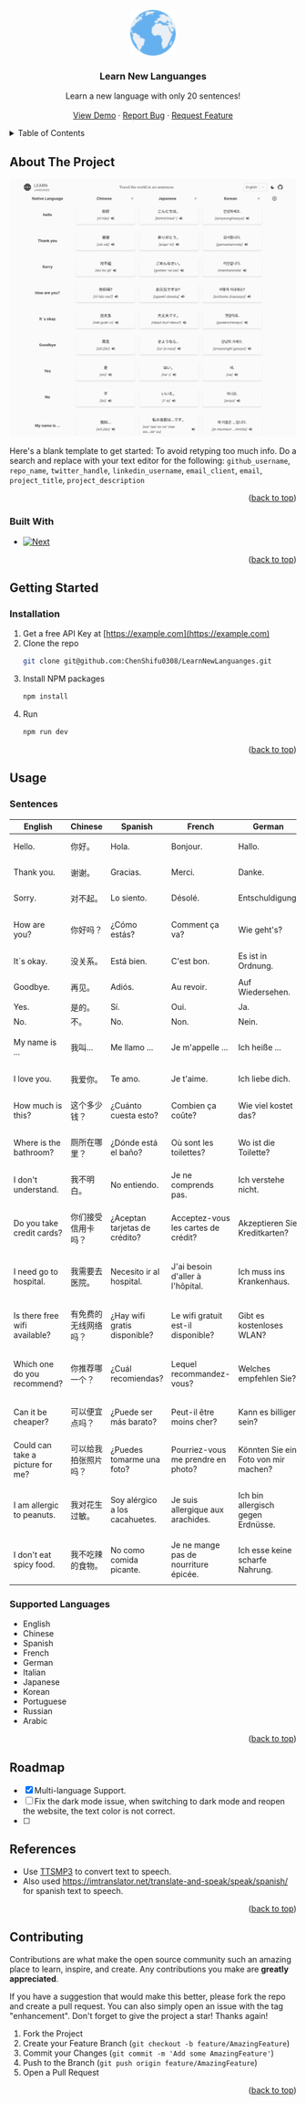  
<!-- PROJECT LOGO -->
<br />
<div align="center">
  <a href="https://github.com/ChenShifu0308/LearnNewLanguanges">
    <img src="doc/images/logo.png" alt="Logo" width="80" height="80">
  </a>

<h3 align="center">Learn New Languanges</h3>

  <p align="center">
    Learn a new language with only 20 sentences!
    <br />
    <br />
    <a href="https://learn-new-languanges.vercel.app/">View Demo</a>
    ·
    <a href="https://github.com/ChenShifu0308/LearnNewLanguanges/issues/new/choose">Report Bug</a>
    ·
    <a href="https://github.com/ChenShifu0308/LearnNewLanguanges/issues/new/choose">Request Feature</a>
  </p>
</div>



<!-- TABLE OF CONTENTS -->
<details>
  <summary>Table of Contents</summary>
  <ol>
    <li>
      <a href="#about-the-project">About The Project</a>
      <ul>
        <li><a href="#built-with">Built With</a></li>
      </ul>
    </li>
    <li>
      <a href="#getting-started">Getting Started</a>
      <ul>
        <li><a href="#prerequisites">Prerequisites</a></li>
        <li><a href="#installation">Installation</a></li>
      </ul>
    </li>
    <li><a href="#usage">Usage</a></li>
    <li><a href="#roadmap">Roadmap</a></li>
    <li><a href="#contributing">Contributing</a></li>
    <li><a href="#license">License</a></li>
    <li><a href="#contact">Contact</a></li>
    <li><a href="#acknowledgments">Acknowledgments</a></li>
  </ol>
</details>



<!-- ABOUT THE PROJECT -->
## About The Project

[![Product Name Screen Shot][product-screenshot]](https://example.com)

Here's a blank template to get started: To avoid retyping too much info. Do a search and replace with your text editor for the following: `github_username`, `repo_name`, `twitter_handle`, `linkedin_username`, `email_client`, `email`, `project_title`, `project_description`

<p align="right">(<a href="#readme-top">back to top</a>)</p>



### Built With

* [![Next][Next.js]][Next-url]

<p align="right">(<a href="#readme-top">back to top</a>)</p>



<!-- GETTING STARTED -->
## Getting Started

### Installation

1. Get a free API Key at [https://example.com](https://example.com)
2. Clone the repo
   ```sh
   git clone git@github.com:ChenShifu0308/LearnNewLanguanges.git
   ```
3. Install NPM packages
   ```sh
   npm install
   ```
4. Run
   ```sh
   npm run dev
   ```

<p align="right">(<a href="#readme-top">back to top</a>)</p>



<!-- USAGE EXAMPLES -->
## Usage
### Sentences
| English       | Chinese     |   Spanish   | French      | German      | Italian     | Japanese    | Korean      | Portuguese  | Russian     | Arabic      |
| ------------- | ------------- | ------------- | ------------- | ------------- | ------------- | ------------- | ------------- | ------------- | ------------- | ------------- |
| Hello.        | 你好。        | Hola.        | Bonjour.    | Hallo.      | Ciao.       | こんにちは。 | 안녕하세요. | Olá.        | Здравствуйте. | مرحبا.     |
| Thank you.    | 谢谢。       | Gracias.     | Merci.      | Danke.      | Grazie.     | ありがとう。 | 감사합니다. | Obrigado.   | Спасибо.     | شكرا.      |
| Sorry.        | 对不起。     | Lo siento.   | Désolé.     | Entschuldigung. | Mi dispiace. | ごめんなさい。 | 미안합니다. | Desculpe.  | Извините.   | آسف.      |
| How are you?  | 你好吗？     | ¿Cómo estás? | Comment ça va? | Wie geht's? | Come stai?  | お元気ですか？ | 어떻게 지내세요? | Como você está? | Как дела? | كيف حالك؟ |
| It`s okay.    | 没关系。     | Está bien.   | C'est bon.  | Es ist in Ordnung. | Va bene. | 大丈夫です。 | 괜찮아요. | Está bem.  | Всё в порядке. | حسنا.     |
| Goodbye.      | 再见。       | Adiós.       | Au revoir.  | Auf Wiedersehen. | Arrivederci. | さようなら。 | 안녕히 가세요. | Adeus.    | До свидания. | مع السلامة. |
| Yes.          | 是的。       | Sí.          | Oui.        | Ja.         | Sì.         | はい。       | 네.       | Sim.       | Да.         | نعم.      |
| No.           | 不。         | No.          | Non.        | Nein.       | No.         | いいえ。     | 아니요.   | Não.       | Нет.        | لا.       |
| My name is ...| 我叫...      | Me llamo ... | Je m'appelle ... | Ich heiße ... | Mi chiamo ... | 私の名前は...です。 | 제 이름은 ...입니다. | Meu nome é ... | Меня зовут ... | اسمي ... |
| I love you.   | 我爱你。     | Te amo.      | Je t'aime.  | Ich liebe dich. | Ti amo.     | 愛しています。 | 사랑해요. | Eu te amo. | Я тебя люблю. | أحبك.    |
| How much is this? | 这个多少钱？ | ¿Cuánto cuesta esto? | Combien ça coûte? | Wie viel kostet das? | Quanto costa questo? | これはいくらですか？ | 이것은 얼마입니까? | Quanto custa isso? | Сколько это стоит? | كم هذا؟ |
| Where is the bathroom? | 厕所在哪里？ | ¿Dónde está el baño? | Où sont les toilettes? | Wo ist die Toilette? | Dov'è il bagno? | トイレはどこですか？ | 화장실 어디에요? | Onde fica o banheiro? | Где ванная комната? | أين الحمام؟ |
| I don't understand. | 我不明白。 | No entiendo. | Je ne comprends pas. | Ich verstehe nicht. | Non capisco. | 分かりません。 | 이해하지 못합니다. | Eu não entendo. | Я не понимаю. | أنا لا أفهم. |
| Do you take credit cards? | 你们接受信用卡吗？ | ¿Aceptan tarjetas de crédito? | Acceptez-vous les cartes de crédit? | Akzeptieren Sie Kreditkarten? | Accettate carte di credito? | クレジットカードは使えますか？ | 신용 카드를 받으십니까? | Vocês aceitam cartões de crédito? | Вы принимаете кредитные карты? | هل تقبلون بطاقات الائتمان؟ |
| I need go to hospital. | 我需要去医院。 | Necesito ir al hospital. | J'ai besoin d'aller à l'hôpital. | Ich muss ins Krankenhaus. | Devo andare in ospedale. | 病院に行かなければなりません。 | 병원에 가야 해요. | Eu preciso ir ao hospital. | Мне нужно в больницу. | أحتاج الذهاب إلى المستشفى. |
| Is there free wifi available? | 有免费的无线网络吗？ | ¿Hay wifi gratis disponible? | Le wifi gratuit est-il disponible? | Gibt es kostenloses WLAN? | C'è wifi gratuito disponibile? | 無料のWi-Fiはありますか？ | 무료 와이파이가 있나요? | Existe wifi gratuito disponível? | Есть ли бесплатный Wi-Fi? | هل هناك واي فاي مجاني متاح؟ |
| Which one do you recommend? | 你推荐哪一个？ | ¿Cuál recomiendas? | Lequel recommandez-vous? | Welches empfehlen Sie? | Quale mi consigli? | どれをお勧めしますか？ | 어느 것을 추천하시겠습니까? | Qual você recomenda? | Какой вы рекомендуете? | أي واحد توصي به؟ |
| Can it be cheaper? | 可以便宜点吗？ | ¿Puede ser más barato? | Peut-il être moins cher? | Kann es billiger sein? | Può essere più economico? | もっと安くできますか？ | 더 싸게 할 수 있나요? | Pode ser mais barato? | Может быть дешевле? | هل يمكن أن يكون أرخص؟ |
| Could can take a picture for me? | 可以给我拍张照片吗？ | ¿Puedes tomarme una foto? | Pourriez-vous me prendre en photo? | Könnten Sie ein Foto von mir machen? | Potresti farmi una foto? | 写真を撮ってもらえますか？ | 제 사진 찍어 주실 수 있나요? | Você pode tirar uma foto para mim? | Можете сделать мне фотографию? | هل يمكنك التقاط صورة لي؟ |
| I am allergic to peanuts. | 我对花生过敏。 | Soy alérgico a los cacahuetes. | Je suis allergique aux arachides. | Ich bin allergisch gegen Erdnüsse. | Sono allergico alle arachidi. | 私はピーナッツアレルギーです。 | 저는 땅콩 알레르기가 있어요. | Sou alérgico a amendoim. | У меня аллергия на арахис. | أنا أعاني من حساسية تجاه الفول السوداني. |
| I don't eat spicy food. | 我不吃辣的食物。 | No como comida picante. | Je ne mange pas de nourriture épicée. | Ich esse keine scharfe Nahrung. | Non mangio cibo piccante. | 辛い食べ物は食べません。 | 저는 매운 음식을 먹지 않아요. | Eu não como comida apimentada. | Я не ем острое. | أنا لا أكل الطعام الحار. |
 

### Supported Languages
- English
- Chinese
- Spanish
- French
- German
- Italian
- Japanese
- Korean
- Portuguese
- Russian
- Arabic

<p align="right">(<a href="#readme-top">back to top</a>)</p>

## Roadmap

- [x] Multi-language Support.
- [ ] Fix the dark mode issue, when switching to dark mode and reopen the website, the text color is not correct.
- [ ] 
 

## References
- Use [TTSMP3](https://ttsmp3.com/) to convert text to speech.
- Also used https://imtranslator.net/translate-and-speak/speak/spanish/ for spanish text to speech.

<p align="right">(<a href="#readme-top">back to top</a>)</p>



<!-- CONTRIBUTING -->
## Contributing

Contributions are what make the open source community such an amazing place to learn, inspire, and create. Any contributions you make are **greatly appreciated**.

If you have a suggestion that would make this better, please fork the repo and create a pull request. You can also simply open an issue with the tag "enhancement".
Don't forget to give the project a star! Thanks again!

1. Fork the Project
2. Create your Feature Branch (`git checkout -b feature/AmazingFeature`)
3. Commit your Changes (`git commit -m 'Add some AmazingFeature'`)
4. Push to the Branch (`git push origin feature/AmazingFeature`)
5. Open a Pull Request

<p align="right">(<a href="#readme-top">back to top</a>)</p>





<!-- MARKDOWN LINKS & IMAGES -->
<!-- https://www.markdownguide.org/basic-syntax/#reference-style-links -->
[contributors-shield]: https://img.shields.io/github/contributors/github_username/repo_name.svg?style=for-the-badge
[contributors-url]: https://github.com/github_username/repo_name/graphs/contributors
[forks-shield]: https://img.shields.io/github/forks/github_username/repo_name.svg?style=for-the-badge
[forks-url]: https://github.com/github_username/repo_name/network/members
[stars-shield]: https://img.shields.io/github/stars/github_username/repo_name.svg?style=for-the-badge
[stars-url]: https://github.com/github_username/repo_name/stargazers
[issues-shield]: https://img.shields.io/github/issues/github_username/repo_name.svg?style=for-the-badge
[issues-url]: https://github.com/github_username/repo_name/issues
[license-shield]: https://img.shields.io/github/license/github_username/repo_name.svg?style=for-the-badge
[license-url]: https://github.com/github_username/repo_name/blob/master/LICENSE.txt
[linkedin-shield]: https://img.shields.io/badge/-LinkedIn-black.svg?style=for-the-badge&logo=linkedin&colorB=555
[linkedin-url]: https://linkedin.com/in/linkedin_username
[product-screenshot]: doc/images/screenshot.png
[Next.js]: https://img.shields.io/badge/next.js-000000?style=for-the-badge&logo=nextdotjs&logoColor=white
[Next-url]: https://nextjs.org/
[React.js]: https://img.shields.io/badge/React-20232A?style=for-the-badge&logo=react&logoColor=61DAFB
[React-url]: https://reactjs.org/
[Vue.js]: https://img.shields.io/badge/Vue.js-35495E?style=for-the-badge&logo=vuedotjs&logoColor=4FC08D
[Vue-url]: https://vuejs.org/
[Angular.io]: https://img.shields.io/badge/Angular-DD0031?style=for-the-badge&logo=angular&logoColor=white
[Angular-url]: https://angular.io/
[Svelte.dev]: https://img.shields.io/badge/Svelte-4A4A55?style=for-the-badge&logo=svelte&logoColor=FF3E00
[Svelte-url]: https://svelte.dev/
[Laravel.com]: https://img.shields.io/badge/Laravel-FF2D20?style=for-the-badge&logo=laravel&logoColor=white
[Laravel-url]: https://laravel.com
[Bootstrap.com]: https://img.shields.io/badge/Bootstrap-563D7C?style=for-the-badge&logo=bootstrap&logoColor=white
[Bootstrap-url]: https://getbootstrap.com
[JQuery.com]: https://img.shields.io/badge/jQuery-0769AD?style=for-the-badge&logo=jquery&logoColor=white
[JQuery-url]: https://jquery.com 